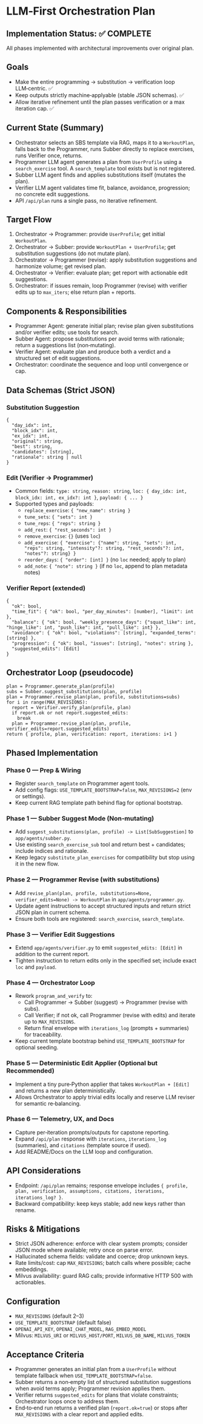 # LLM‑First Orchestration Plan

## Implementation Status: ✅ COMPLETE

All phases implemented with architectural improvements over original plan.

## Goals
- Make the entire programming → substitution → verification loop LLM‑centric. ✅
- Keep outputs strictly machine‑applyable (stable JSON schemas). ✅
- Allow iterative refinement until the plan passes verification or a max iteration cap. ✅

## Current State (Summary)
- Orchestrator selects an SBS template via RAG, maps it to a `WorkoutPlan`, falls back to the Programmer, runs Subber directly to replace exercises, runs Verifier once, returns.
- Programmer LLM agent generates a plan from `UserProfile` using a `search_exercise` tool. A `search_template` tool exists but is not registered.
- Subber LLM agent finds and applies substitutions itself (mutates the plan).
- Verifier LLM agent validates time fit, balance, avoidance, progression; no concrete edit suggestions.
- API `/api/plan` runs a single pass, no iterative refinement.

## Target Flow
1. Orchestrator → Programmer: provide `UserProfile`; get initial `WorkoutPlan`.
2. Orchestrator → Subber: provide `WorkoutPlan + UserProfile`; get substitution suggestions (do not mutate plan).
3. Orchestrator → Programmer (revise): apply substitution suggestions and harmonize volume; get revised plan.
4. Orchestrator → Verifier: evaluate plan; get report with actionable edit suggestions.
5. Orchestrator: if issues remain, loop Programmer (revise) with verifier edits up to `max_iters`; else return plan + reports.

## Components & Responsibilities
- Programmer Agent: generate initial plan; revise plan given substitutions and/or verifier edits; use tools for search.
- Subber Agent: propose substitutions per avoid terms with rationale; return a suggestions list (non‑mutating).
- Verifier Agent: evaluate plan and produce both a verdict and a structured set of edit suggestions.
- Orchestrator: coordinate the sequence and loop until convergence or cap.

## Data Schemas (Strict JSON)

### Substitution Suggestion
```
{
  "day_idx": int,
  "block_idx": int,
  "ex_idx": int,
  "original": string,
  "best": string,
  "candidates": [string],
  "rationale": string | null
}
```

### Edit (Verifier → Programmer)
- Common fields: `type: string`, `reason: string`, `loc: { day_idx: int, block_idx: int, ex_idx?: int }`, `payload: { ... }`
- Supported types and payloads:
  - `replace_exercise`: `{ "new_name": string }`
  - `tune_sets`: `{ "sets": int }`
  - `tune_reps`: `{ "reps": string }`
  - `add_rest`: `{ "rest_seconds": int }`
  - `remove_exercise`: `{}` (uses `loc`)
  - `add_exercise`: `{ "exercise": {"name": string, "sets": int, "reps": string, "intensity"?: string, "rest_seconds"?: int, "notes"?: string} }`
  - `reorder_days`: `{ "order": [int] }` (no `loc` needed; apply to plan)
  - `add_note`: `{ "note": string }` (if no `loc`, append to plan metadata notes)

### Verifier Report (extended)
```
{
  "ok": bool,
  "time_fit": { "ok": bool, "per_day_minutes": [number], "limit": int },
  "balance": { "ok": bool, "weekly_presence_days": {"squat_like": int, "hinge_like": int, "push_like": int, "pull_like": int} },
  "avoidance": { "ok": bool, "violations": [string], "expanded_terms": [string] },
  "progression": { "ok": bool, "issues": [string], "notes": string },
  "suggested_edits": [Edit]
}
```

## Orchestrator Loop (pseudocode)
```
plan = Programmer.generate_plan(profile)
subs = Subber.suggest_substitutions(plan, profile)
plan = Programmer.revise_plan(plan, profile, substitutions=subs)
for i in range(MAX_REVISIONS):
  report = Verifier.verify_plan(profile, plan)
  if report.ok or not report.suggested_edits:
    break
  plan = Programmer.revise_plan(plan, profile, verifier_edits=report.suggested_edits)
return { profile, plan, verification: report, iterations: i+1 }
```

## Phased Implementation

### Phase 0 — Prep & Wiring
- Register `search_template` on Programmer agent tools.
- Add config flags: `USE_TEMPLATE_BOOTSTRAP=false`, `MAX_REVISIONS=2` (env or settings).
- Keep current RAG template path behind flag for optional bootstrap.

### Phase 1 — Subber Suggest Mode (Non‑mutating)
- Add `suggest_substitutions(plan, profile) -> List[SubSuggestion]` to `app/agents/subber.py`.
- Use existing `search_exercise_sub` tool and return best + candidates; include indices and rationale.
- Keep legacy `substitute_plan_exercises` for compatibility but stop using it in the new flow.

### Phase 2 — Programmer Revise (with substitutions)
- Add `revise_plan(plan, profile, substitutions=None, verifier_edits=None) -> WorkoutPlan` in `app/agents/programmer.py`.
- Update agent instructions to accept structured inputs and return strict JSON plan in current schema.
- Ensure both tools are registered: `search_exercise`, `search_template`.

### Phase 3 — Verifier Edit Suggestions
- Extend `app/agents/verifier.py` to emit `suggested_edits: [Edit]` in addition to the current report.
- Tighten instruction to return edits only in the specified set; include exact `loc` and `payload`.

### Phase 4 — Orchestrator Loop
- Rework `program_and_verify` to:
  - Call Programmer → Subber (suggest) → Programmer (revise with subs).
  - Call Verifier; if not ok, call Programmer (revise with edits) and iterate up to `MAX_REVISIONS`.
  - Return final envelope with `iterations_log` (prompts + summaries) for traceability.
- Keep current template bootstrap behind `USE_TEMPLATE_BOOTSTRAP` for optional seeding.

### Phase 5 — Deterministic Edit Applier (Optional but Recommended)
- Implement a tiny pure‑Python applier that takes `WorkoutPlan + [Edit]` and returns a new plan deterministically.
- Allows Orchestrator to apply trivial edits locally and reserve LLM reviser for semantic re‑balancing.

### Phase 6 — Telemetry, UX, and Docs
- Capture per‑iteration prompts/outputs for capstone reporting.
- Expand `/api/plan` response with `iterations`, `iterations_log` (summaries), and `citations` (template source if used).
- Add README/Docs on the LLM loop and configuration.

## API Considerations
- Endpoint: `/api/plan` remains; response envelope includes `{ profile, plan, verification, assumptions, citations, iterations, iterations_log? }`.
- Backward compatibility: keep keys stable; add new keys rather than rename.

## Risks & Mitigations
- Strict JSON adherence: enforce with clear system prompts; consider JSON mode where available; retry once on parse error.
- Hallucinated schema fields: validate and coerce; drop unknown keys.
- Rate limits/cost: cap `MAX_REVISIONS`; batch calls where possible; cache embeddings.
- Milvus availability: guard RAG calls; provide informative HTTP 500 with actionables.

## Configuration
- `MAX_REVISIONS` (default 2–3)
- `USE_TEMPLATE_BOOTSTRAP` (default false)
- `OPENAI_API_KEY`, `OPENAI_CHAT_MODEL`, `RAG_EMBED_MODEL`
- Milvus: `MILVUS_URI` or `MILVUS_HOST/PORT`, `MILVUS_DB_NAME`, `MILVUS_TOKEN`

## Acceptance Criteria
- Programmer generates an initial plan from a `UserProfile` without template fallback when `USE_TEMPLATE_BOOTSTRAP=false`.
- Subber returns a non‑empty list of structured substitution suggestions when avoid terms apply; Programmer revision applies them.
- Verifier returns `suggested_edits` for plans that violate constraints; Orchestrator loops once to address them.
- End‑to‑end run returns a verified plan (`report.ok=true`) or stops after `MAX_REVISIONS` with a clear report and applied edits.

